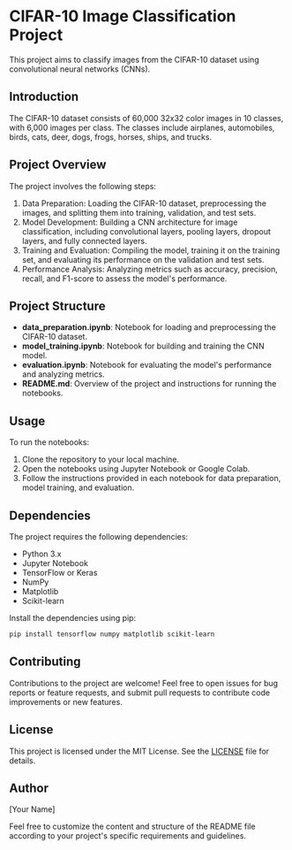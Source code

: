 # CIFAR-10 Image Classification Project

This project aims to classify images from the CIFAR-10 dataset using convolutional neural networks (CNNs).

## Introduction

The CIFAR-10 dataset consists of 60,000 32x32 color images in 10 classes, with 6,000 images per class. The classes include airplanes, automobiles, birds, cats, deer, dogs, frogs, horses, ships, and trucks.

## Project Overview

The project involves the following steps:

1. Data Preparation: Loading the CIFAR-10 dataset, preprocessing the images, and splitting them into training, validation, and test sets.
2. Model Development: Building a CNN architecture for image classification, including convolutional layers, pooling layers, dropout layers, and fully connected layers.
3. Training and Evaluation: Compiling the model, training it on the training set, and evaluating its performance on the validation and test sets.
4. Performance Analysis: Analyzing metrics such as accuracy, precision, recall, and F1-score to assess the model's performance.

## Project Structure

- **data_preparation.ipynb**: Notebook for loading and preprocessing the CIFAR-10 dataset.
- **model_training.ipynb**: Notebook for building and training the CNN model.
- **evaluation.ipynb**: Notebook for evaluating the model's performance and analyzing metrics.
- **README.md**: Overview of the project and instructions for running the notebooks.

## Usage

To run the notebooks:

1. Clone the repository to your local machine.
2. Open the notebooks using Jupyter Notebook or Google Colab.
3. Follow the instructions provided in each notebook for data preparation, model training, and evaluation.

## Dependencies

The project requires the following dependencies:

- Python 3.x
- Jupyter Notebook
- TensorFlow or Keras
- NumPy
- Matplotlib
- Scikit-learn

Install the dependencies using pip:

```bash
pip install tensorflow numpy matplotlib scikit-learn
```

## Contributing

Contributions to the project are welcome! Feel free to open issues for bug reports or feature requests, and submit pull requests to contribute code improvements or new features.

## License

This project is licensed under the MIT License. See the [LICENSE](LICENSE) file for details.

## Author

[Your Name]

Feel free to customize the content and structure of the README file according to your project's specific requirements and guidelines.
